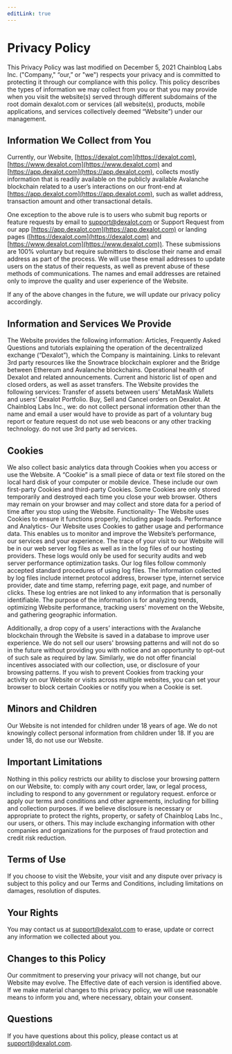 ```yaml
---
editLink: true
---
```


# Privacy Policy

This Privacy Policy was last modified on December 5, 2021 Chainbloq Labs Inc. ("Company," “our,” or "we") respects your privacy and is committed to protecting it through our compliance with this policy. This policy describes the types of information we may collect from you or that you may provide when you visit the website(s) served through different subdomains of the root domain dexalot.com or services (all website(s), products, mobile applications, and services collectively deemed “Website”) under our management.

## Information We Collect from You

Currently, our Website, [https://dexalot.com](https://dexalot.com), [https://www.dexalot.com](https://www.dexalot.com) and [https://app.dexalot.com](https://app.dexalot.com), collects mostly information that is readily available on the publicly available Avalanche blockchain related to a user’s interactions on our front-end at [https://app.dexalot.com](https://app.dexalot.com), such as wallet address, transaction amount and other transactional details.

One exception to the above rule is to users who submit bug reports or feature requests by email to support@dexalot.com or Support Request from our app [https://app.dexalot.com](https://app.dexalot.com) or landing pages ([https://dexalot.com](https://dexalot.com) and [https://www.dexalot.com](https://www.dexalot.com)). These submissions are 100% voluntary but require submitters to disclose their name and email address as part of the process. We will use these email addresses to update users on the status of their requests, as well as prevent abuse of these methods of communications. The names and email addresses are retained only to improve the quality and user experience of the Website.

If any of the above changes in the future, we will update our privacy policy accordingly.

## Information and Services We Provide

The Website provides the following information:
Articles, Frequently Asked Questions and tutorials explaining the operation of the decentralized exchange (“Dexalot”), which the Company is maintaining.
Links to relevant 3rd party resources like the Snowtrace blockchain explorer and the Bridge between Ethereum and Avalanche blockchains.
Operational health of Dexalot and related announcements.
Current and historic list of open and closed orders, as well as asset transfers.
The Website provides the following services:
Transfer of assets between users’ MetaMask Wallets and users’ Dexalot Portfolio. Buy, Sell and Cancel orders on Dexalot.
At Chainbloq Labs Inc., we:
do not collect personal information other than the name and email a user would have to provide as part of a voluntary bug report or feature request do not use web beacons or any other tracking technology. do not use 3rd party ad services.

## Cookies

We also collect basic analytics data through Cookies when you access or use the Website. A “Cookie” is a small piece of data or text file stored on the local hard disk of your computer or mobile device. These include our own first-party Cookies and third-party Cookies. Some Cookies are only stored temporarily and destroyed each time you close your web browser. Others may remain on your browser and may collect and store data for a period of time after you stop using the Website.
Functionality- The Website uses Cookies to ensure it functions properly, including page loads.
Performance and Analytics- Our Website uses Cookies to gather usage and performance data. This enables us to monitor and improve the Website’s performance, our services and your experience.
The trace of your visit to our Website will be in our web server log files as well as in the log files of our hosting providers. These logs would only be used for security audits and web server performance optimization tasks. Our log files follow commonly accepted standard procedures of using log files. The information collected by log files include internet protocol address, browser type, internet service provider, date and time stamp, referring page, exit page, and number of clicks. These log entries are not linked to any information that is personally identifiable. The purpose of the information is for analyzing trends, optimizing Website performance, tracking users' movement on the Website, and gathering geographic information.

Additionally, a drop copy of a users’ interactions with the Avalanche blockchain through the Website is saved in a database to improve user experience.
We do not sell our users' browsing patterns and will not do so in the future without providing you with notice and an opportunity to opt-out of such sale as required by law. Similarly, we do not offer financial incentives associated with our collection, use, or disclosure of your browsing patterns.
If you wish to prevent Cookies from tracking your activity on our Website or visits across multiple websites, you can set your browser to block certain Cookies or notify you when a Cookie is set.

## Minors and Children

Our Website is not intended for children under 18 years of age. We do not knowingly collect personal information from children under 18. If you are under 18, do not use our Website.

## Important Limitations

Nothing in this policy restricts our ability to disclose your browsing pattern on our Website, to: comply with any court order, law, or legal process, including to respond to any government or regulatory request. enforce or apply our terms and conditions and other agreements, including for billing and collection purposes. if we believe disclosure is necessary or appropriate to protect the rights, property, or safety of Chainbloq Labs Inc., our users, or others. This may include exchanging information with other companies and organizations for the purposes of fraud protection and credit risk reduction.

## Terms of Use

If you choose to visit the Website, your visit and any dispute over privacy is subject to this policy and our Terms and Conditions, including limitations on damages, resolution of disputes.

## Your Rights

You may contact us at support@dexalot.com to erase, update or correct any information we collected about you.

## Changes to this Policy

Our commitment to preserving your privacy will not change, but our Website may evolve. The Effective date of each version is identified above. If we make material changes to this privacy policy, we will use reasonable means to inform you and, where necessary, obtain your consent.

## Questions

If you have questions about this policy, please contact us at [support@dexalot.com](mailto:support@dexalot.com).
